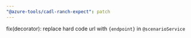 ```yaml
---
"@azure-tools/cadl-ranch-expect": patch
---
```


fix(decorator): replace hard code url with `{endpoint}` in `@scenarioService`
